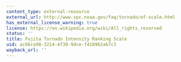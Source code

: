 ```yaml
---
content_type: external-resource
external_url: http://www.spc.noaa.gov/faq/tornado/ef-scale.html
has_external_license_warning: true
license: https://en.wikipedia.org/wiki/All_rights_reserved
status: ''
title: Fujita Tornado Intensity Ranking Scale
uid: ac66ca98-3214-4f30-9dce-f410962ab7c3
wayback_url: ''
---
```

